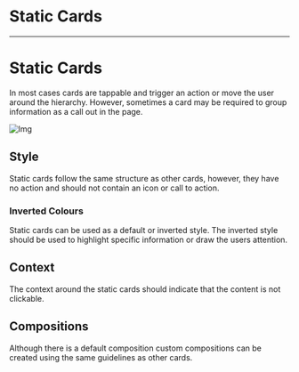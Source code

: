 
# Static Cards

---

# Static Cards

In most cases cards are tappable and trigger an action or move the user around the hierarchy. However, sometimes a card may be required to group information as a call out in the page.

![Img](https://studio-assets.supernova.io/design-systems/16150/ec616efd-dab9-450a-b5fa-833f91f39fa1.jpg?Expires=1977609600&Policy=eyJTdGF0ZW1lbnQiOlt7IlJlc291cmNlIjoiaHR0cHM6Ly9zdHVkaW8tYXNzZXRzLnN1cGVybm92YS5pby9kZXNpZ24tc3lzdGVtcy8xNjE1MC9lYzYxNmVmZC1kYWI5LTQ1MGEtYjVmYS04MzNmOTFmMzlmYTEuanBnIiwiQ29uZGl0aW9uIjp7IkRhdGVMZXNzVGhhbiI6eyJBV1M6RXBvY2hUaW1lIjoxOTc3NjA5NjAwfX19XX0_&Signature=bIVVaHGMXsKQCgCIR-U552hPR8doxWvuYMe-BgmftXzO~Di5ZbVEQVhEvLJDASUfe~ONKul7AOfA9yqcw4xDyTDv4TyW-SRVMpuOVPP~sL47SUdAhOaP91cbO-~Q52ULC4uCC0Aynm1KYifSsJ6S5mHEqT51bU7r-zvhpAcw20Kqn1IHbmqGOyP36ZZ~BjmKU0GDJeteOojQtn6BfdNLa9JDwuNL7sfrNZx9u3puWQwrNcTmdDPh1Y1NmgsCgZ7MgEJDQ8kSI83Gbf0rFGi6vgU~~aLLAl-Q7wP1MXhGKSHKqyATRmmiLzWTx0ParTRXLDaN50rFIRfojt29J43MnQ__&Key-Pair-Id=APKAJGK34LCCAUR7N6LA)

## Style

Static cards follow the same structure as other cards, however, they have no action and should not contain an icon or call to action.

### Inverted Colours

Static cards can be used as a default or inverted style. The inverted style should be used to highlight specific information or draw the users attention.

## Context

The context around the static cards should indicate that the content is not clickable.

## Compositions

Although there is a default composition custom compositions can be created using the same guidelines as other cards.